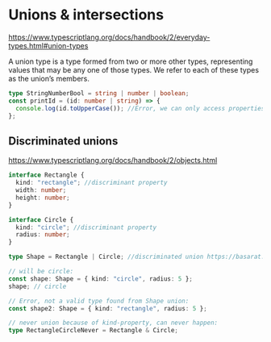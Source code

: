 # Unions & intersections

https://www.typescriptlang.org/docs/handbook/2/everyday-types.html#union-types

A union type is a type formed from two or more other types, representing values that may be any one of those types. We refer to each of these types as the union’s members.

```ts
type StringNumberBool = string | number | boolean;
const printId = (id: number | string) => {
  console.log(id.toUpperCase()); //Error, we can only access properties that both members of the union (number and string) share
};
```

## Discriminated unions

https://www.typescriptlang.org/docs/handbook/2/objects.html

```ts
interface Rectangle {
  kind: "rectangle"; //discriminant property
  width: number;
  height: number;
}

interface Circle {
  kind: "circle"; //discriminant property
  radius: number;
}

type Shape = Rectangle | Circle; //discriminated union https://basarat.gitbook.io/typescript/type-system/discriminated-unions

// will be circle:
const shape: Shape = { kind: "circle", radius: 5 };
shape; // circle

// Error, not a valid type found from Shape union:
const shape2: Shape = { kind: "rectangle", radius: 5 };

// never union because of kind-property, can never happen:
type RectangleCircleNever = Rectangle & Circle;
```
